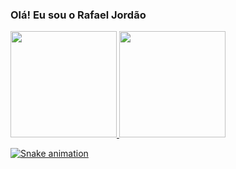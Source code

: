 ### Olá! Eu sou o Rafael Jordão
 <div>
  <a href="https://github.com/RafaelJordao06">
  <img height="170em" src="https://github-readme-stats.vercel.app/api?username=RafaelJordao06&show_icons=true&theme=dracula&include_all_commits=true&count_private=true"/>
  <img height="170em" src="https://github-readme-stats.vercel.app/api/top-langs/?username=RafaelJordao06&layout=compact&langs_count=16&theme=dracula"/>
<div>

![Snake animation](https://github.com/RafaelJordao06/RafaelJordao06/blob/output/github-contribution-grid-snake.svg)
